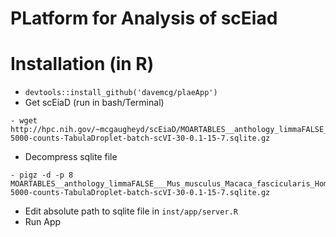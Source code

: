# PLatform for Analysis of scEiad

# Installation (in R)
  - `devtools::install_github('davemcg/plaeApp')`
  -  Get scEiaD (run in bash/Terminal)
  
    - wget http://hpc.nih.gov/~mcgaugheyd/scEiaD/MOARTABLES__anthology_limmaFALSE___Mus_musculus_Macaca_fascicularis_Homo_sapiens-5000-counts-TabulaDroplet-batch-scVI-30-0.1-15-7.sqlite.gz
  -  Decompress sqlite file
  
    - pigz -d -p 8 MOARTABLES__anthology_limmaFALSE___Mus_musculus_Macaca_fascicularis_Homo_sapiens-5000-counts-TabulaDroplet-batch-scVI-30-0.1-15-7.sqlite.gz
  - Edit absolute path to sqlite file in `inst/app/server.R`
  - Run App
